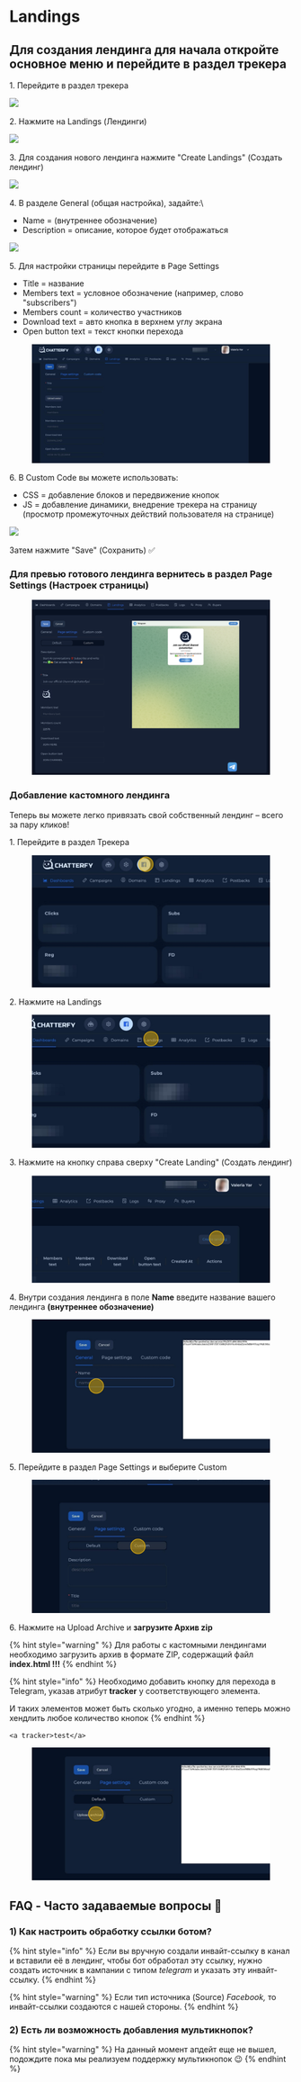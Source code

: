 # Landings

## Для создания лендинга для начала откройте основное меню и перейдите в раздел трекера&#x20;



1\. Перейдите в раздел трекера&#x20;

![](https://ajeuwbhvhr.cloudimg.io/colony-recorder.s3.amazonaws.com/files/2024-10-16/54ef55d6-020a-4889-9a8c-8b824a301d41/user_cropped_screenshot.jpeg?tl_px=0,0\&br_px=1719,961\&force_format=jpeg\&q=100\&width=1120.0\&wat=1\&wat_opacity=1\&wat_gravity=northwest\&wat_url=https://colony-recorder.s3.amazonaws.com/images/watermarks/EAB308_standard.png\&wat_pad=520,12)

2\. Нажмите на Landings (Лендинги)&#x20;

![](https://ajeuwbhvhr.cloudimg.io/colony-recorder.s3.amazonaws.com/files/2024-10-16/f7323c1b-7aeb-4394-9afb-cb1de2f6eb21/user_cropped_screenshot.jpeg?tl_px=130,0\&br_px=1850,876\&force_format=jpeg\&q=100\&width=1120.0\&wat=1\&wat_opacity=1\&wat_gravity=northwest\&wat_url=https://colony-recorder.s3.amazonaws.com/images/watermarks/EAB308_standard.png\&wat_pad=524,74)

3\. Для создания нового лендинга нажмите "Create Landings" (Создать лендинг)

![](https://ajeuwbhvhr.cloudimg.io/colony-recorder.s3.amazonaws.com/files/2024-10-16/c384e700-79c8-4b17-9998-dd9c33efc4f6/user_cropped_screenshot.jpeg?tl_px=746,0\&br_px=2466,961\&force_format=jpeg\&q=100\&width=1120.0\&wat=1\&wat_opacity=1\&wat_gravity=northwest\&wat_url=https://colony-recorder.s3.amazonaws.com/images/watermarks/EAB308_standard.png\&wat_pad=926,225)

4\. В разделе General (общая настройка), задайте:\


* Name = (внутреннее обозначение)
* Description = описание, которое будет отображаться&#x20;

![](https://ajeuwbhvhr.cloudimg.io/colony-recorder.s3.amazonaws.com/files/2024-10-16/5aa04d23-0a14-4853-9575-7a8515ca11f6/user_cropped_screenshot.jpeg?tl_px=0,22\&br_px=1719,983\&force_format=jpeg\&q=100\&width=1120.0\&wat=1\&wat_opacity=1\&wat_gravity=northwest\&wat_url=https://colony-recorder.s3.amazonaws.com/images/watermarks/EAB308_standard.png\&wat_pad=150,276)

5\. Для настройки страницы перейдите в Page Settings&#x20;

* Title = название&#x20;
* Members text = условное обозначение (например, слово "subscribers")
* Members count = количество участников&#x20;
* Download text = авто кнопка в верхнем углу экрана&#x20;
* Open button text = текст кнопки перехода

<figure><img src="../../.gitbook/assets/image (266).png" alt=""><figcaption></figcaption></figure>

6\.  В Custom Code вы можете использовать:

* CSS = добавление блоков и передвижение кнопок&#x20;
* JS = добавление динамики, внедрение трекера на страницу (просмотр промежуточных действий пользователя на странице)

![](https://ajeuwbhvhr.cloudimg.io/colony-recorder.s3.amazonaws.com/files/2024-10-16/23d76a6d-ccff-432f-91a9-3759fae4d688/user_cropped_screenshot.jpeg?tl_px=0,7\&br_px=1719,968\&force_format=jpeg\&q=100\&width=1120.0\&wat=1\&wat_opacity=1\&wat_gravity=northwest\&wat_url=https://colony-recorder.s3.amazonaws.com/images/watermarks/EAB308_standard.png\&wat_pad=428,277)

Затем нажмите "Save" (Сохранить)  ✅



### Для превью готового лендинга вернитесь в раздел Page Settings (Настроек страницы)

<figure><img src="../../.gitbook/assets/Screenshot 2025-03-25 at 02.02.03.png" alt=""><figcaption></figcaption></figure>

### Добавление кастомного лендинга&#x20;



Теперь вы можете легко привязать свой собственный лендинг – всего за пару кликов!

1\. Перейдите в раздел Трекера&#x20;

<figure><img src="../../.gitbook/assets/image (246).png" alt=""><figcaption></figcaption></figure>

2\. Нажмите на Landings&#x20;

<figure><img src="../../.gitbook/assets/image (247).png" alt=""><figcaption></figcaption></figure>

3\. Нажмите на кнопку справа сверху "Create Landing" (Создать лендинг)

<figure><img src="../../.gitbook/assets/image (248).png" alt=""><figcaption></figcaption></figure>

4\. Внутри создания лендинга в поле **Name** введите название вашего лендинга **(внутреннее обозначение)**



<figure><img src="../../.gitbook/assets/image (249).png" alt=""><figcaption></figcaption></figure>

5\. Перейдите в раздел Page Settings и выберите Custom

<figure><img src="../../.gitbook/assets/image (250).png" alt=""><figcaption></figcaption></figure>

6\. Нажмите на Upload Archive и **загрузите Архив zip**



{% hint style="warning" %}
Для работы с кастомными лендингами необходимо загрузить архив в формате ZIP, содержащий файл **index.html !!!**
{% endhint %}

{% hint style="info" %}
Необходимо добавить кнопку для перехода в Telegram, указав атрибут **tracker** у соответствующего элемента.&#x20;

И таких элементов может быть сколько угодно, а именно теперь можно хендлить любое количество кнопок
{% endhint %}

```
<a tracker>test</a>
```

<figure><img src="../../.gitbook/assets/image (251).png" alt=""><figcaption></figcaption></figure>



## FAQ - Часто задаваемые вопросы 📍



### 1) Как настроить обработку ссылки ботом?



{% hint style="info" %}
Если вы вручную создали инвайт-ссылку в канал и вставили её в лендинг, чтобы бот обработал эту ссылку, нужно создать источник в кампании с типом _telegram_ и указать эту инвайт-ссылку.
{% endhint %}

{% hint style="warning" %}
Если тип источника (Source)  _Facebook,_ то инвайт-ссылки создаются с нашей стороны.&#x20;
{% endhint %}



### 2) Есть ли возможность добавления мультикнопок?&#x20;



{% hint style="warning" %}
На данный момент апдейт еще не вышел, подождите пока мы реализуем поддержку мультикнопок 😉
{% endhint %}
